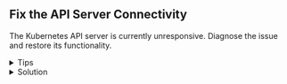 ## Fix the API Server Connectivity

The Kubernetes API server is currently unresponsive. Diagnose the issue and restore its functionality.

<details>
<summary>Tips</summary>

- Use `journalctl -u kube-apiserver` to review the API server logs.
- Inspect the kube-apiserver manifest at `/etc/kubernetes/manifests/kube-apiserver.yaml`.
</details>

<details>
<summary>Solution</summary>

The API server's secure port has been misconfigured. Correct the `secure-port` setting in `/etc/kubernetes/manifests/kube-apiserver.yaml` back to `6443`, then restart the kubelet to apply the change.

</details>
